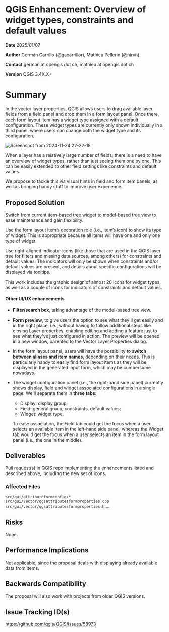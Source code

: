 # QGIS Enhancement: Overview of widget types, constraints and default values

**Date** 2025/01/07

**Author** Germán Carrillo (@gacarrillor), Mathieu Pellerin (@nirvn)

**Contact** german at opengis dot ch, mathieu at opengis dot ch

**Version** QGIS 3.4X.X+

# Summary


In the vector layer properties, QGIS allows users to drag available layer fields from a field panel and drop them in a form layout panel. Once there, each form layout item has a widget type assigned with a default configuration. These widget types are currently only shown individually in a third panel, where users can change both the widget type and its configuration.

![Screenshot from 2024-11-24 22-22-18](https://github.com/user-attachments/assets/47cee69d-6ff2-4f50-9069-eab44bb66757)

When a layer has a relatively large number of fields, there is a need to have an overview of widget types, rather than just seeing them one by one. This can be easily extended to other field settings like constraints and default values.

We propose to tackle this via visual hints in field and form item panels, as well as bringing handy stuff to improve user experience.

## Proposed Solution

Switch from current item-based tree widget to model-based tree view to ease maintenance and gain flexibility.

Use the form layout item’s decoration role (i.e., item’s icon) to show its type of widget. This is appropriate because all items will have one and only one type of widget.

Use right-aligned indicator icons (like those that are used in the QGIS layer tree for filters and missing data sources, among others) for constraints and default values. The indicators will only be shown when constraints and/or default values are present, and details about specific configurations will be displayed via tooltips.

This work includes the graphic design of almost 20 icons for widget types, as well as a couple of icons for indicators of constraints and default values.


#### Other UI/UX enhancements

 + **Filter/search box**, taking advantage of the model-based tree view.

 + **Form preview**, to give users the option to see what they'll get easily and in the right place, i.e., without having to follow additional steps like closing Layer properties, enabling editing and adding a feature just to see what they've just configured in action. The preview will be opened in a new window, parented to the Vector Layer Properties dialog.

 + In the form layout panel, users will have the possibility to **switch between aliases and item names**, depending on their needs. This is particularly handy to easily find form layout items as they will be displayed in the generated input form, which may be cumbersome nowadays.

 + The widget configuration panel (i.e., the right-hand side panel) currently shows display, field and widget associated configurations in a single page. We'll separate them in **three tabs**:

    + Display: display group;
    + Field: general group, constraints, default values;
    + Widget: widget type.

     To ease association, the Field tab could get the focus when a user selects an available item in the left-hand side panel, whereas the Widget tab would get the focus when a user selects an item in the form layout panel (i.e., the one in the middle).

## Deliverables

Pull request(s) in QGIS repo implementing the enhancements listed and described above, including the new set of icons.

### Affected Files

`src/gui/attributeformconfig/*`
`src/gui/vector/qgsattributesformproperties.cpp`
`src/gui/vector/qgsattributesformproperties.h`
...

## Risks

None.

## Performance Implications

Not applicable, since the proposal deals with displaying already available data from items.

## Backwards Compatibility

The proposal will also work with projects from older QGIS versions.

## Issue Tracking ID(s)

https://github.com/qgis/QGIS/issues/58973
